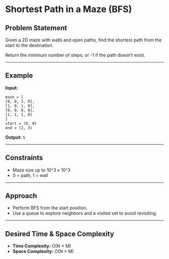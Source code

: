 # Shortest Path in a Maze (BFS)

## Problem Statement

Given a 2D maze with walls and open paths, find the shortest path from the start to the destination.

Return the minimum number of steps, or -1 if the path doesn’t exist.

---

## Example

**Input:**

```code
maze = [
[0, 0, 1, 0],
[1, 0, 1, 0],
[0, 0, 0, 0],
[1, 1, 1, 0]
]
start = (0, 0)
end = (2, 3)
```

**Output:** `5`

---

## Constraints

- Maze size up to 10^3 x 10^3
- 0 = path, 1 = wall

---

## Approach

- Perform BFS from the start position.
- Use a queue to explore neighbors and a visited set to avoid revisiting.

---

## Desired Time & Space Complexity

- **Time Complexity:** O(N \* M)
- **Space Complexity:** O(N \* M)
